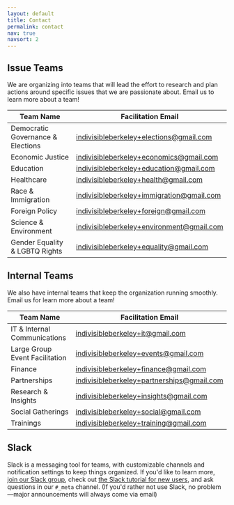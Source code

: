 ```yaml
---
layout: default
title: Contact
permalink: contact
nav: true
navsort: 2
---
```


## Issue Teams

We are organizing into teams that will lead the effort to research and plan actions around specific issues that we are passionate about.  Email us to learn more about a team!

| Team Name							| Facilitation Email             													            |
|-----------------------------------|-----------------------------------------------------------------------------------------------|
| Democratic Governance & Elections | [indivisibleberkeley+elections@gmail.com](mailto:indivisibleberkeley+elections@gmail.com)     |
| Economic Justice                  | [indivisibleberkeley+economics@gmail.com](mailto:indivisibleberkeley+economics@gmail.com)     |
| Education                         | [indivisibleberkeley+education@gmail.com](mailto:indivisibleberkeley+education@gmail.com)     |
| Healthcare                        | [indivisibleberkeley+health@gmail.com](mailto:indivisibleberkeley+health@gmail.com)           |
| Race & Immigration                | [indivisibleberkeley+immigration@gmail.com](mailto:indivisibleberkeley+immigration@gmail.com) |
| Foreign Policy                    | [indivisibleberkeley+foreign@gmail.com](mailto:indivisibleberkeley+foreign@gmail.com)         |
| Science & Environment             | [indivisibleberkeley+environment@gmail.com](mailto:indivisibleberkeley+environment@gmail.com) |
| Gender Equality & LGBTQ Rights    | [indivisibleberkeley+equality@gmail.com](mailto:indivisibleberkeley+equality@gmail.com)       |


## Internal Teams

We also have internal teams that keep the organization running smoothly.  Email us for learn more about a team!

| Team Name						 | Facilitation Email               														       |
|--------------------------------|-------------------------------------------------------------------------------------------------|
| IT & Internal Communications   | [indivisibleberkeley+it@gmail.com](mailto:indivisibleberkeley+it@gmail.com)                     |
| Large Group Event Facilitation | [indivisibleberkeley+events@gmail.com](mailto:indivisibleberkeley+events@gmail.com)             |
| Finance                        | [indivisibleberkeley+finance@gmail.com](mailto:indivisibleberkeley+finance@gmail.com)           |
| Partnerships                   | [indivisibleberkeley+partnerships@gmail.com](mailto:indivisibleberkeley+partnerships@gmail.com) |
| Research & Insights            | [indivisibleberkeley+insights@gmail.com](mailto:indivisibleberkeley+insights@gmail.com)         |
| Social Gatherings              | [indivisibleberkeley+social@gmail.com](mailto:indivisibleberkeley+social@gmail.com)             |
| Trainings                      | [indivisibleberkeley+training@gmail.com](mailto:indivisibleberkeley+training@gmail.com)         |

## Slack

Slack is a messaging tool for teams, with customizable channels and notification settings to keep things organized.  If you'd like to learn more, [join our Slack group](https://indivisible-berkeley.slack.com/shared_invite/MTQxMDA2NTE0OTgzLTE0ODY4NTg4NTQtMjVkMWE2Y2IyZQ), check out [the Slack tutorial for new users](https://get.slack.help/hc/en-us/articles/218080037-Getting-started-for-new-users), and ask questions in our `#_meta` channel.  (If you'd rather not use Slack, no problem—major announcements will always come via email)
